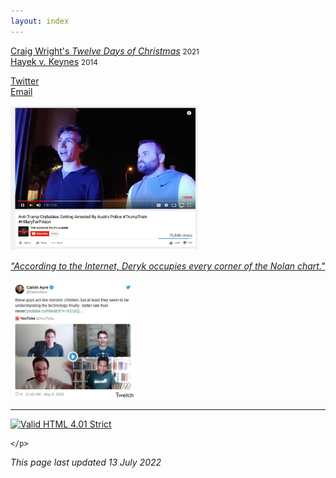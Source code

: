 ```yaml
---
layout: index
---
```


<style>img{max-width:100%;}ul{
    list-style: none;
    padding: 0;
}</style>

- [Craig Wright's *Twelve Days of Christmas*](/csw12) <small>2021</small>
- [Hayek v. Keynes](/hvk) <small>2014</small>

<p></p>

- [Twitter](https://twitter.com/dmkgll)
- [Email](/)


<img alt="image" loading="lazy" src="/assets/tcb.jpeg" style="max-width: 300px;
">

*["According to the Internet, Deryk occupies every corner of the Nolan chart."](/)*

<img alt="image" loading="lazy" src="/assets/mc.jpeg" style="max-width: 200px;
">

---

<p>
		<a href="https://validator.w3.org/check?uri=https://www.lolwut.info/index.html"><img src="https://anlucas.neocities.org/anow.gif" width="88" height="31" alt="Valid HTML 4.01 Strict" title="Valid HTML 4.01 Strict"></a>

	</p>

*This page last updated 13 July 2022*
